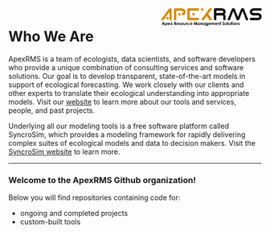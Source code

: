 <img align="right" src="https://github.com/ApexRMS/.github/blob/main/profile/images/Apex-Logo-w-Subheader-1024x177.png" width="200">

# Who We Are

ApexRMS is a team of ecologists, data scientists, and software developers who provide a unique combination of consulting services and software solutions. Our goal is to develop transparent, state-of-the-art models in support of ecological forecasting. We work closely with our clients and other experts to translate their ecological understanding into appropriate models. Visit our [website](https://www.apexrms.com) to learn more about our tools and services, people, and past projects. 

Underlying all our modeling tools is a free software platform called SyncroSim, which provides a modeling framework for rapidly delivering complex suites of ecological models and data to decision makers. Visit the [SyncroSim website](https://www.syncrosim.com) to learn more. 

---

### Welcome to the ApexRMS Github organization!

Below you will find repositories containing code for:
- ongoing and completed projects
- custom-built tools

